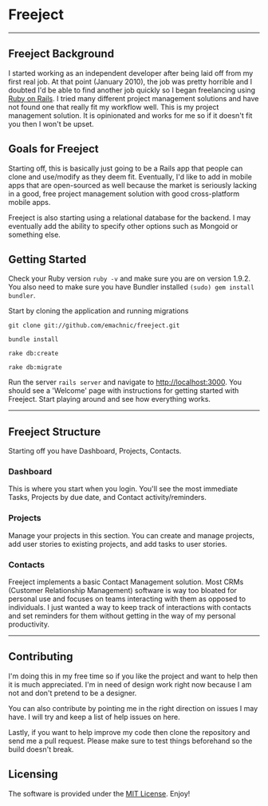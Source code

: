 # Freeject

***

## Freeject Background

I started working as an independent developer after being laid off from my first real job.
At that point (January 2010), the job was pretty horrible and I doubted I'd be able
to find another job quickly so I began freelancing using [Ruby on Rails](http://rubyonrails.org).
I tried many different project management solutions and have not found one that really
fit my workflow well. This is my project management solution. It is opinionated
and works for me so if it doesn't fit you then I won't be upset.

## Goals for Freeject

Starting off, this is basically just going to be a Rails app that people can clone and
use/modify as they deem fit. Eventually, I'd like to add in mobile apps that are open-sourced
as well because the market is seriously lacking in a good, free project management solution
with good cross-platform mobile apps.

Freeject is also starting using a relational database for the backend. I may eventually
add the ability to specify other options such as Mongoid or something else.

## Getting Started

Check your Ruby version `ruby -v` and make sure you are on version 1.9.2. You also
need to make sure you have Bundler installed `(sudo) gem install bundler`.

Start by cloning the application and running migrations

    git clone git://github.com/emachnic/freeject.git
    
    bundle install
    
    rake db:create
    
    rake db:migrate
    
Run the server `rails server` and navigate to [http://localhost:3000](http://localhost:3000).
You should see a 'Welcome' page with instructions for getting started with Freeject.
Start playing around and see how everything works.

***

## Freeject Structure

Starting off you have Dashboard, Projects, Contacts.

### Dashboard

This is where you start when you login. You'll see the most immediate Tasks, Projects by due
date, and Contact activity/reminders.

### Projects

Manage your projects in this section. You can create and manage projects, add user stories
to existing projects, and add tasks to user stories.

### Contacts

Freeject implements a basic Contact Management solution. Most CRMs (Customer Relationship Management)
software is way too bloated for personal use and focuses on teams interacting
with them as opposed to individuals. I just wanted a way to keep track of
interactions with contacts and set reminders for them without getting in the
way of my personal productivity.

***

## Contributing

I'm doing this in my free time so if you like the project and want to help then
it is much appreciated. I'm in need of design work right now because I am not
and don't pretend to be a designer.

You can also contribute by pointing me in the right direction on issues I may
have. I will try and keep a list of help issues on here.

Lastly, if you want to help improve my code then clone the repository and send
me a pull request. Please make sure to test things beforehand so the build
doesn't break.

## Licensing

The software is provided under the [MIT License](http://www.opensource.org/licenses/mit-license.php).
Enjoy!